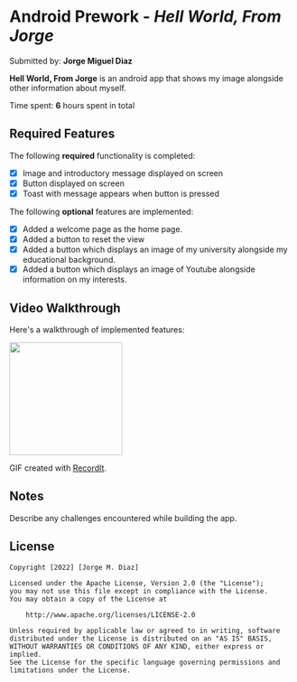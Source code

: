 # Android Prework - *Hell World, From Jorge*

Submitted by: **Jorge Miguel Diaz**

**Hell World, From Jorge** is an android app that shows my image alongside other information about myself. 

Time spent: **6** hours spent in total

## Required Features

The following **required** functionality is completed:

* [x] Image and introductory message displayed on screen
* [x] Button displayed on screen
* [x] Toast with message appears when button is pressed 

The following **optional** features are implemented:

* [X] Added a welcome page as the home page.
* [X] Added a button to reset the view
* [X] Added a button which displays an image of my university alongside my educational background.
* [X] Added a button which displays an image of Youtube alongside information on my interests.  

## Video Walkthrough

Here's a walkthrough of implemented features:

<img src="http://g.recordit.co/89Os2GBFps.gif" width=200><br>

<!-- Replace this with whatever GIF tool you used! -->
GIF created with [RecordIt](https://recordit.co/).  


## Notes

Describe any challenges encountered while building the app.

## License

    Copyright [2022] [Jorge M. Diaz]

    Licensed under the Apache License, Version 2.0 (the "License");
    you may not use this file except in compliance with the License.
    You may obtain a copy of the License at

        http://www.apache.org/licenses/LICENSE-2.0

    Unless required by applicable law or agreed to in writing, software
    distributed under the License is distributed on an "AS IS" BASIS,
    WITHOUT WARRANTIES OR CONDITIONS OF ANY KIND, either express or implied.
    See the License for the specific language governing permissions and
    limitations under the License.